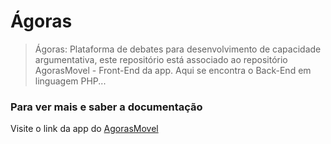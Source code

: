 # Ágoras

> Ágoras: Plataforma de debates para desenvolvimento de capacidade argumentativa, este repositório está associado ao repositório AgorasMovel - Front-End da app. Aqui se encontra o Back-End em linguagem PHP...

### Para ver mais e saber a documentação 
Visite o link da app do [AgorasMovel](https://github.com/IAteYourKookie/AgorasMovel/)
